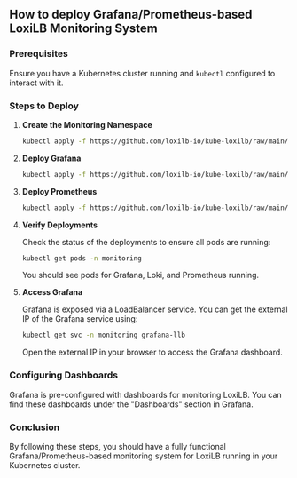 ## How to deploy Grafana/Prometheus-based LoxiLB Monitoring System

### Prerequisites

Ensure you have a Kubernetes cluster running and `kubectl` configured to interact with it.

### Steps to Deploy

1. **Create the Monitoring Namespace**

    ```sh
    kubectl apply -f https://github.com/loxilb-io/kube-loxilb/raw/main/manifest/in-cluster-grafana/loxilb-collector.yaml
    ```


2. **Deploy Grafana**

    ```sh
    kubectl apply -f https://github.com/loxilb-io/kube-loxilb/raw/main/manifest/in-cluster-grafana/loxilb-grafana.yaml
    ```

3. **Deploy Prometheus**

    ```sh
    kubectl apply -f https://github.com/loxilb-io/kube-loxilb/raw/main/manifest/in-cluster-grafana/loxilb-collector.yaml
    ```

4. **Verify Deployments**

    Check the status of the deployments to ensure all pods are running:

    ```sh
    kubectl get pods -n monitoring
    ```

    You should see pods for Grafana, Loki, and Prometheus running.

5. **Access Grafana**

    Grafana is exposed via a LoadBalancer service. You can get the external IP of the Grafana service using:

    ```sh
    kubectl get svc -n monitoring grafana-llb
    ```

    Open the external IP in your browser to access the Grafana dashboard.

### Configuring Dashboards

Grafana is pre-configured with dashboards for monitoring LoxiLB. You can find these dashboards under the "Dashboards" section in Grafana.

### Conclusion

By following these steps, you should have a fully functional Grafana/Prometheus-based monitoring system for LoxiLB running in your Kubernetes cluster.
